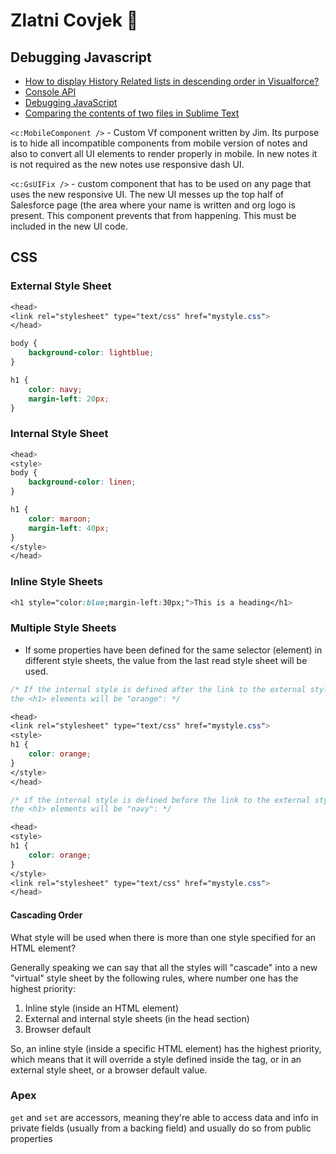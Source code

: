 # <b>Zlatni Covjek</b> :bank:

## Debugging Javascript
* [How to display History Related lists in descending order in Visualforce?](https://developer.salesforce.com/forums/?id=906F000000096u9IAA)
* [Console API](https://developer.mozilla.org/en-US/docs/Web/API/console)
* [Debugging JavaScript](https://developer.mozilla.org/en-US/docs/Mozilla/Debugging/Debugging_JavaScript)
* [Comparing the contents of two files in Sublime Text](https://stackoverflow.com/questions/25874018/comparing-the-contents-of-two-files-in-sublime-text)

`<c:MobileComponent />` - Custom Vf component written by Jim.  Its purpose is to hide all incompatible components from mobile version of notes and also to convert all UI elements to render properly in mobile.  In new notes it is not required as the new notes use responsive dash UI.

`<c:GsUIFix />` - custom component that has to be used on any page that uses the new responsive UI.  The new UI messes up the top half of Salesforce page (the area where your name is written and org logo is present.  This component prevents that from happening.  This must be included in the new UI code.

## CSS

### External Style Sheet
```css
<head>
<link rel="stylesheet" type="text/css" href="mystyle.css">
</head>
```
```css
body {
    background-color: lightblue;
}

h1 {
    color: navy;
    margin-left: 20px;
}
```
### Internal Style Sheet
```css
<head>
<style>
body {
    background-color: linen;
}

h1 {
    color: maroon;
    margin-left: 40px;
} 
</style>
</head>
```
### Inline Style Sheets
```css
<h1 style="color:blue;margin-left:30px;">This is a heading</h1>
```

### Multiple Style Sheets
* If some properties have been defined for the same selector (element) in different style sheets, the value from the last read style sheet will be used. 

```css
/* If the internal style is defined after the link to the external style sheet, 
the <h1> elements will be "orange": */

<head>
<link rel="stylesheet" type="text/css" href="mystyle.css">
<style>
h1 {
    color: orange;
}
</style>
</head>
```
```css
/* if the internal style is defined before the link to the external style sheet, 
the <h1> elements will be "navy": */

<head>
<style>
h1 {
    color: orange;
}
</style>
<link rel="stylesheet" type="text/css" href="mystyle.css">
</head>
```
#### Cascading Order
What style will be used when there is more than one style specified for an HTML element?

Generally speaking we can say that all the styles will "cascade" into a new "virtual" style sheet by the following rules, where number one has the highest priority:

1. Inline style (inside an HTML element)
2. External and internal style sheets (in the head section)
3. Browser default

So, an inline style (inside a specific HTML element) has the highest priority, which means that it will override a style defined inside the <head> tag, or in an external style sheet, or a browser default value.

### Apex
`get` and `set` are accessors, meaning they're able to access data and info in private fields (usually from a backing field) and usually do so from public properties
